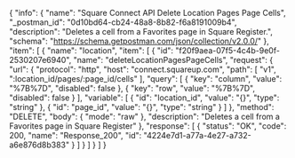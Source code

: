 {
  "info": {
    "name": "Square Connect API Delete Location Pages Page Cells",
    "_postman_id": "0d10bd64-cb24-48a8-8b82-f6a8191009b4",
    "description": "Deletes a cell from a Favorites page in Square Register.",
    "schema": "https://schema.getpostman.com/json/collection/v2.0.0/"
  },
  "item": [
    {
      "name": "location",
      "item": [
        {
          "id": "f20f9aea-07f5-4c4b-9e0f-2530207e6940",
          "name": "deleteLocationPagesPageCells",
          "request": {
            "url": {
              "protocol": "http",
              "host": "connect.squareup.com",
              "path": [
                "v1",
                ":location_id/pages/:page_id/cells"
              ],
              "query": [
                {
                  "key": "column",
                  "value": "%7B%7D",
                  "disabled": false
                },
                {
                  "key": "row",
                  "value": "%7B%7D",
                  "disabled": false
                }
              ],
              "variable": [
                {
                  "id": "location_id",
                  "value": "{}",
                  "type": "string"
                },
                {
                  "id": "page_id",
                  "value": "{}",
                  "type": "string"
                }
              ]
            },
            "method": "DELETE",
            "body": {
              "mode": "raw"
            },
            "description": "Deletes a cell from a Favorites page in Square Register"
          },
          "response": [
            {
              "status": "OK",
              "code": 200,
              "name": "Response_200",
              "id": "4224e7d1-a77a-4e27-a732-a6e876d8b383"
            }
          ]
        }
      ]
    }
  ]
}